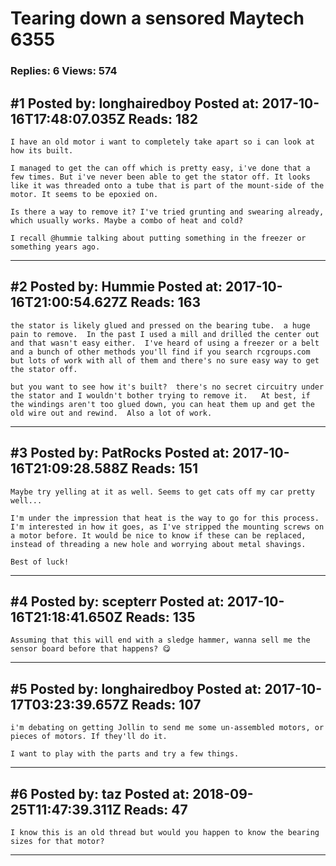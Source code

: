 # Tearing down a sensored Maytech 6355

### Replies: 6 Views: 574

## \#1 Posted by: longhairedboy Posted at: 2017-10-16T17:48:07.035Z Reads: 182

```
I have an old motor i want to completely take apart so i can look at how its built. 

I managed to get the can off which is pretty easy, i've done that a few times. But i've never been able to get the stator off. It looks like it was threaded onto a tube that is part of the mount-side of the motor. It seems to be epoxied on. 

Is there a way to remove it? I've tried grunting and swearing already, which usually works. Maybe a combo of heat and cold?

I recall @hummie talking about putting something in the freezer or something years ago.
```

---
## \#2 Posted by: Hummie Posted at: 2017-10-16T21:00:54.627Z Reads: 163

```
the stator is likely glued and pressed on the bearing tube.  a huge pain to remove.  In the past I used a mill and drilled the center out and that wasn't easy either.  I've heard of using a freezer or a belt and a bunch of other methods you'll find if you search rcgroups.com but lots of work with all of them and there's no sure easy way to get the stator off.

but you want to see how it's built?  there's no secret circuitry under the stator and I wouldn't bother trying to remove it.   At best, if the windings aren't too glued down, you can heat them up and get the old wire out and rewind.  Also a lot of work.
```

---
## \#3 Posted by: PatRocks Posted at: 2017-10-16T21:09:28.588Z Reads: 151

```
Maybe try yelling at it as well. Seems to get cats off my car pretty well...

I'm under the impression that heat is the way to go for this process. I'm interested in how it goes, as I've stripped the mounting screws on a motor before. It would be nice to know if these can be replaced, instead of threading a new hole and worrying about metal shavings.

Best of luck!
```

---
## \#4 Posted by: scepterr Posted at: 2017-10-16T21:18:41.650Z Reads: 135

```
Assuming that this will end with a sledge hammer, wanna sell me the sensor board before that happens? 😋
```

---
## \#5 Posted by: longhairedboy Posted at: 2017-10-17T03:23:39.657Z Reads: 107

```
i'm debating on getting Jollin to send me some un-assembled motors, or pieces of motors. If they'll do it. 

I want to play with the parts and try a few things.
```

---
## \#6 Posted by: taz Posted at: 2018-09-25T11:47:39.311Z Reads: 47

```
I know this is an old thread but would you happen to know the bearing sizes for that motor?
```

---
